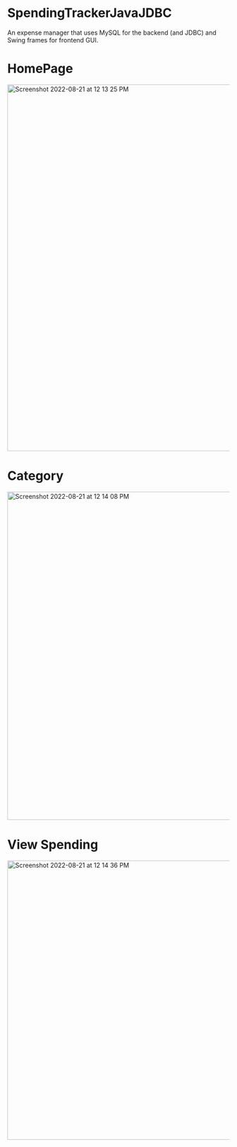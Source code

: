 # SpendingTrackerJavaJDBC

An expense manager that uses MySQL for the backend (and JDBC) and Swing frames for frontend GUI.
# HomePage

<img width="830" alt="Screenshot 2022-08-21 at 12 13 25 PM" src="https://user-images.githubusercontent.com/95476298/185779105-2efac855-dffc-4f5a-918c-3411ec8084b1.png">


# Category
<img width="743" alt="Screenshot 2022-08-21 at 12 14 08 PM" src="https://user-images.githubusercontent.com/95476298/185779133-bf036a72-6031-4a77-b6aa-82c6dcaae29f.png">


# View Spending
<img width="632" alt="Screenshot 2022-08-21 at 12 14 36 PM" src="https://user-images.githubusercontent.com/95476298/185779154-ef83366d-192b-4e53-80ac-c63ccc4dc645.png">
